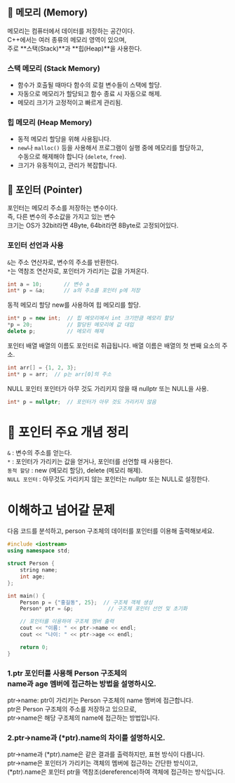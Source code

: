 ## 🧠 메모리 (Memory)
메모리는 컴퓨터에서 데이터를 저장하는 공간이다.<br>
C++에서는 여러 종류의 메모리 영역이 있으며, <br>
주로 **스택(Stack)**과 **힙(Heap)**을 사용한다.<br>

### 스택 메모리 (Stack Memory)
* 함수가 호출될 때마다 함수의 로컬 변수들이 스택에 할당.<br>
* 자동으로 메모리가 할당되고 함수 종료 시 자동으로 해제.<br>
* 메모리 크기가 고정적이고 빠르게 관리됨.<br>

### 힙 메모리 (Heap Memory)
* 동적 메모리 할당을 위해 사용됩니다. <br>
* `new`나 `malloc()` 등을 사용해서 프로그램이 실행 중에 메모리를 할당하고, <br>
수동으로 해제해야 합니다 (`delete`, `free`). <br>
* 크기가 유동적이고, 관리가 복잡합니다. <br>

## 📌 포인터 (Pointer)
포인터는 메모리 주소를 저장하는 변수이다. <br>
즉, 다른 변수의 주소값을 가지고 있는 변수 <br>
크기는 OS가 32bit라면 4Byte, 64bit라면 8Byte로 고정되어있다.<br>

### 포인터 선언과 사용
`&`는 주소 연산자로, 변수의 주소를 반환한다. <br>
`*`는 역참조 연산자로, 포인터가 가리키는 값을 가져온다. <br>

```C++
int a = 10;       // 변수 a
int* p = &a;      // a의 주소를 포인터 p에 저장
```
동적 메모리 할당
new를 사용하여 힙 메모리를 할당.
```C++
int* p = new int;  // 힙 메모리에서 int 크기만큼 메모리 할당
*p = 20;           // 할당된 메모리에 값 대입
delete p;          // 메모리 해제
```
포인터 배열
배열의 이름도 포인터로 취급됩니다. 배열 이름은 배열의 첫 번째 요소의 주소.

```C++
int arr[] = {1, 2, 3};
int* p = arr;  // p는 arr[0]의 주소
```
NULL 포인터
포인터가 아무 것도 가리키지 않을 때 nullptr 또는 NULL을 사용.
```C++
int* p = nullptr;  // 포인터가 아무 것도 가리키지 않음
```
# 📝 포인터 주요 개념 정리<br>
`&` : 변수의 주소를 얻는다.<br>
`*` : 포인터가 가리키는 값을 얻거나, 포인터를 선언할 때 사용한다.<br>
`동적 할당` : new (메모리 할당), delete (메모리 해제).<br>
`NULL 포인터` : 아무것도 가리키지 않는 포인터는 nullptr 또는 NULL로 설정한다.<br>


# 이해하고 넘어갈 문제
다음 코드를 분석하고, person 구조체의 데이터를 포인터를 이용해 출력해보세요.
```C++
#include <iostream>
using namespace std;

struct Person {
    string name;
    int age;
};

int main() {
    Person p = {"홍길동", 25};  // 구조체 객체 생성
    Person* ptr = &p;           // 구조체 포인터 선언 및 초기화

    // 포인터를 이용하여 구조체 멤버 출력
    cout << "이름: " << ptr->name << endl;
    cout << "나이: " << ptr->age << endl;

    return 0;
}
```
### 1.ptr 포인터를 사용해 Person 구조체의 <br>name과 age 멤버에 접근하는 방법을 설명하시오.<br>
ptr->name: ptr이 가리키는 Person 구조체의 name 멤버에 접근합니다.<br>
ptr은 Person 구조체의 주소를 저장하고 있으므로, <br>
ptr->name은 해당 구조체의 name에 접근하는 방법입니다.<br>
### 2.ptr->name과 (*ptr).name의 차이를 설명하시오.<br>
ptr->name과 (*ptr).name은 같은 결과를 출력하지만, 표현 방식이 다릅니다.<br>
ptr->name은 포인터가 가리키는 객체의 멤버에 접근하는 간단한 방식이고, <br>
(*ptr).name은 포인터 ptr을 역참조(dereference)하여 객체에 접근하는 방식입니다.<br>

